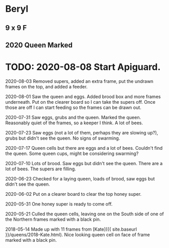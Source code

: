 # Beryl
## 9 x 9 F
## 2020 Queen Marked

# TODO: 2020-08-08 Start Apiguard.

2020-08-03 Removed supers, added an extra frame, put the undrawn frames on the top, and added a feeder.

2020-08-01  Saw the queen and eggs.  Added brood box and more frames underneath.  Put on the clearer board so I can take the supers off.  Once those are off I can start feeding so the frames can be drawn out.

2020-07-31 Saw eggs, grubs and the queen.  Marked the queen.  Reasonably quiet of the frames, so a keeper I think.  A lot of bees.

2020-07-23 Saw eggs (not a lot of them, perhaps they are slowing up?), grubs but didn't see the queen.  No signs of swarming.

2020-07-17 Queen cells but there are eggs and a lot of bees.  Couldn't find the queen.  Some queen cups, might be considering swarming?

2020-07-10 Lots of brood.  Saw eggs but didn't see the queen.  There are a lot of bees.  The supers are filling.

2020-06-23 Checked for a laying queen, loads of brood, saw eggs but didn't see the queen.

2020-06-02 Put on a clearer board to clear the top honey super.

2020-05-31 One honey super is ready to come off.

2020-05-21 Culled the queen cells, leaving one on the South side of one of the Northern frames marked with a black pin.

2018-05-14 Made up with 11 frames from [Kate]({{ site.baseurl }}/queens/2018-Kate.html).  Nice looking queen cell on face of frame marked with a black pin.
